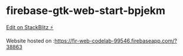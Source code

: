 # firebase-gtk-web-start-bpjekm

[Edit on StackBlitz ⚡️](https://stackblitz.com/edit/firebase-gtk-web-start-bpjekm)

Website hosted on :https://fir-web-codelab-99546.firebaseapp.com/?38863
